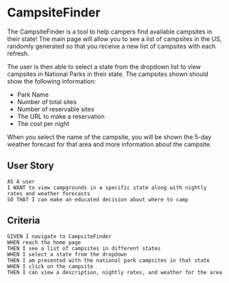 
# CampsiteFinder 

The CampsiteFinder is a tool to help campers find available campsites in their state! The main page will allow you to see a list of campsites in the US, randomly generated so that you receive a new list of campsites with each refresh. 

The user is then able to select a state from the dropdown list to view campsites in National Parks in their state. The campsites shown should show the following information:

* Park Name
* Number of total sites
* Number of reservable sites
* The URL to make a reservation
* The cost per night

When you select the name of the campsite, you will be shown the 5-day weather forecast for that area and more information about the campsite.

## User Story

```
AS A user
I WANT to view campgrounds in a specific state along with nightly rates and weather forecasts
SO THAT I can make an educated decision about where to camp
```

## Criteria

```
GIVEN I navigate to CampsiteFinder
WHEN reach the home page 
THEN I see a list of campsites in different states
WHEN I select a state from the dropdown
THEN I am presented with the national park campsites in that state
WHEN I click on the campsite
THEN I can view a description, nightly rates, and weather for the area

